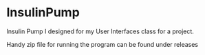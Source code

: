 # InsulinPump
Insulin Pump I designed for my User Interfaces class for a project.

Handy zip file for running the program can be found under releases
